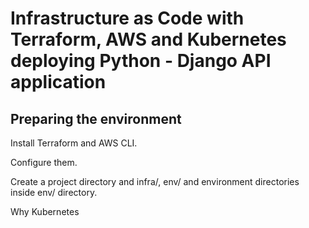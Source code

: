 # Infrastructure as Code with Terraform, AWS and Kubernetes deploying Python - Django API application

## Preparing the environment

Install Terraform and AWS CLI.

Configure them.

Create a project directory and infra/, env/ and environment directories inside env/ directory.

Why Kubernetes
